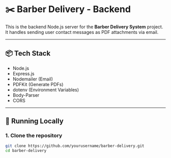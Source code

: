 # ✂️ Barber Delivery - Backend

This is the backend Node.js server for the **Barber Delivery System** project. It handles sending user contact messages as PDF attachments via email.

---

## 📦 Tech Stack

- Node.js
- Express.js
- Nodemailer (Email)
- PDFKit (Generate PDFs)
- dotenv (Environment Variables)
- Body-Parser
- CORS

---

## 🚀 Running Locally

### 1. Clone the repository
```bash
git clone https://github.com/yourusername/barber-delivery.git
cd barber-delivery
